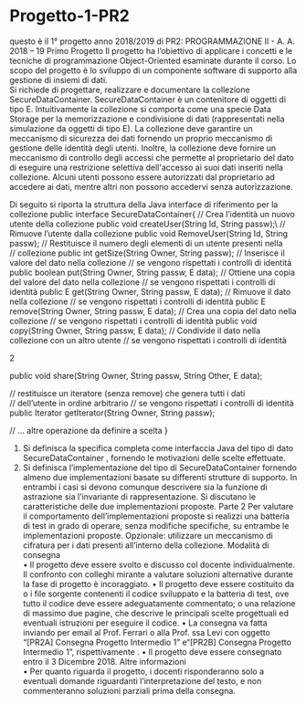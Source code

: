 # Progetto-1-PR2
questo è il 1° progetto anno 2018/2019 di PR2:
PROGRAMMAZIONE II  - A. A. 2018 – 19 
Primo Progetto 
Il progetto ha l’obiettivo di applicare i concetti e le tecniche di programmazione Object-Oriented esaminate 
durante il corso. Lo scopo del progetto è lo sviluppo di un componente software di supporto alla gestione di 
insiemi di dati.  
Si richiede di progettare, realizzare e documentare la collezione SecureDataContainer<E>. 
SecureDataContainer<E> è un contenitore di oggetti di tipo E. Intuitivamente la collezione si comporta come 
una specie Data Storage per la memorizzazione e condivisione di dati (rappresentati nella simulazione da 
oggetti di tipo E).  La collezione deve garantire un meccanismo di sicurezza dei dati fornendo un proprio 
meccanismo di gestione delle identità degli utenti. Inoltre, la collezione deve fornire un meccanismo di 
controllo degli accessi che permette al proprietario del dato di eseguire una restrizione selettiva 
dell'accesso ai suoi dati inseriti nella collezione. Alcuni utenti possono essere autorizzati dal proprietario 
ad accedere ai dati, mentre altri non possono accedervi senza autorizzazione.  

 

Di seguito si riporta la struttura della Java interface di riferimento per la collezione 
public interface SecureDataContainer<E>{ 
// Crea l’identità un nuovo utente della collezione 
public void createUser(String Id, String passw);\ 
// Rimuove l’utente dalla collezione 
public void RemoveUser(String Id, String passw); 
// Restituisce il numero degli elementi di un utente presenti nella  
// collezione 
public int getSize(String Owner, String passw); 
// Inserisce il valore del dato nella collezione 
// se vengono rispettati i controlli di identità 
 public boolean put(String Owner, String passw, E data); 
// Ottiene una copia del valore del dato nella collezione 
// se vengono rispettati i controlli di identità 
 public E get(String Owner, String passw, E data); 
// Rimuove il dato nella collezione 
// se vengono rispettati i controlli di identità 
 public E remove(String Owner, String passw, E data); 
// Crea una copia del  dato nella collezione 
// se vengono rispettati i controlli di identità 
 public void copy(String Owner, String passw, E data); 
// Condivide il dato nella collezione con un altro utente 
// se vengono rispettati i controlli di identità 


 2 

 public void share(String Owner, String passw, String Other, E data); 
 
// restituisce un iteratore (senza remove) che genera tutti i dati  
// dell’utente in ordine arbitrario 
// se vengono rispettati i controlli di identità 
public Iterator<E> getIterator(String Owner, String passw); 
 
// … altre operazione da definire a scelta 
} 
1. Si definisca la specifica completa come interfaccia Java del tipo di dato SecureDataContainer<E> , 
fornendo le motivazioni delle scelte effettuate. 
2. Si definisca l’implementazione del tipo di SecureDataContainer<E> fornendo almeno due 
implementazioni basate su differenti strutture di supporto. In entrambi i casi si devono comunque 
descrivere sia la funzione di astrazione sia l’invariante di rappresentazione. Si discutano le 
caratteristiche delle due implementazioni proposte. 
Parte 2 
Per valutare il comportamento dell’implementazioni proposte si realizzi una batteria di test in grado di 
operare, senza modifiche specifiche, su entrambe le implementazioni proposte. 
Opzionale: utilizzare un meccanismo di cifratura per i dati presenti all’interno della collezione. 
Modalità di consegna  
• Il progetto deve essere svolto e discusso col docente individualmente. Il confronto con colleghi 
mirante a valutare soluzioni alternative durante la fase di progetto è incoraggiato. 
• Il progetto deve essere costituito da 
o i file sorgente contenenti il codice sviluppato e la batteria di test, ove tutto il codice deve 
essere adeguatamente commentato; 
o una relazione di massimo due pagine, che descrive le principali scelte progettuali ed 
eventuali istruzioni per eseguire il codice. 
• La consegna va fatta inviando per email al Prof. Ferrari o alla Prof. ssa Levi con oggetto “[PR2A] 
Consegna Progetto Intermedio 1”  e“[PR2B] Consegna Progetto Intermedio 1”, rispettivamente . 
• Il progetto deve essere consegnato entro il 3 Dicembre 2018. 
Altre informazioni  
• Per quanto riguarda il progetto, i docenti risponderanno solo a eventuali domande riguardanti 
l’interpretazione del testo, e non commenteranno soluzioni parziali prima della consegna. 
